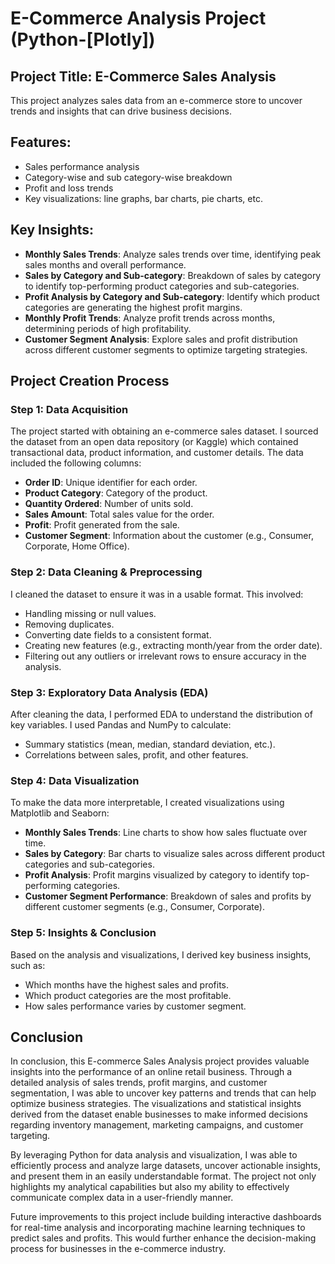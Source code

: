 # E-Commerce Analysis Project (Python-[Plotly])
## Project Title: E-Commerce Sales Analysis
This project analyzes sales data from an e-commerce store to uncover trends and insights that can drive business decisions.
## Features:
- Sales performance analysis
- Category-wise and sub category-wise breakdown
- Profit and loss trends
- Key visualizations: line graphs, bar charts, pie charts, etc.
## Key Insights:
- **Monthly Sales Trends**: Analyze sales trends over time, identifying peak sales months and overall performance.
- **Sales by Category and Sub-category**: Breakdown of sales by category to identify top-performing product categories and sub-categories.
- **Profit Analysis by Category and Sub-category**: Identify which product categories are generating the highest profit margins.
- **Monthly Profit Trends**: Analyze profit trends across months, determining periods of high profitability.
- **Customer Segment Analysis**: Explore sales and profit distribution across different customer segments to optimize targeting strategies.
## Project Creation Process

### Step 1: Data Acquisition
The project started with obtaining an e-commerce sales dataset. I sourced the dataset from an open data repository (or Kaggle) which contained transactional data, product information, and customer details. The data included the following columns:
- **Order ID**: Unique identifier for each order.
- **Product Category**: Category of the product.
- **Quantity Ordered**: Number of units sold.
- **Sales Amount**: Total sales value for the order.
- **Profit**: Profit generated from the sale.
- **Customer Segment**: Information about the customer (e.g., Consumer, Corporate, Home Office).
  
### Step 2: Data Cleaning & Preprocessing
I cleaned the dataset to ensure it was in a usable format. This involved:
- Handling missing or null values.
- Removing duplicates.
- Converting date fields to a consistent format.
- Creating new features (e.g., extracting month/year from the order date).
- Filtering out any outliers or irrelevant rows to ensure accuracy in the analysis.
  
### Step 3: Exploratory Data Analysis (EDA)
After cleaning the data, I performed EDA to understand the distribution of key variables. I used Pandas and NumPy to calculate:
- Summary statistics (mean, median, standard deviation, etc.).
- Correlations between sales, profit, and other features.

### Step 4: Data Visualization
To make the data more interpretable, I created visualizations using Matplotlib and Seaborn:
- **Monthly Sales Trends**: Line charts to show how sales fluctuate over time.
- **Sales by Category**: Bar charts to visualize sales across different product categories and sub-categories.
- **Profit Analysis**: Profit margins visualized by category to identify top-performing categories.
- **Customer Segment Performance**: Breakdown of sales and profits by different customer segments (e.g., Consumer, Corporate).

### Step 5: Insights & Conclusion
Based on the analysis and visualizations, I derived key business insights, such as:
- Which months have the highest sales and profits.
- Which product categories are the most profitable.
- How sales performance varies by customer segment.

## Conclusion
In conclusion, this E-commerce Sales Analysis project provides valuable insights into the performance of an online retail business. Through a detailed analysis of sales trends, profit margins, and customer segmentation, I was able to uncover key patterns and trends that can help optimize business strategies. The visualizations and statistical insights derived from the dataset enable businesses to make informed decisions regarding inventory management, marketing campaigns, and customer targeting.

By leveraging Python for data analysis and visualization, I was able to efficiently process and analyze large datasets, uncover actionable insights, and present them in an easily understandable format. The project not only highlights my analytical capabilities but also my ability to effectively communicate complex data in a user-friendly manner.

Future improvements to this project include building interactive dashboards for real-time analysis and incorporating machine learning techniques to predict sales and profits. This would further enhance the decision-making process for businesses in the e-commerce industry.
